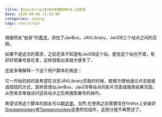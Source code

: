 ```yaml
---
title: [UserScript]JAV快捷跳转v0.29更新
date: 2020-08-06 21:15:00
categories: coding
tags: userscript
---
```


根据网友“蚍蜉”的[需求][1]，添加了JavBus，JAVLibrary，JavDB三个站点之间的互跳。

<!-- more -->

如果不是这次的需求，之前还真不知道有JavDB这个站。感觉这个站也不错，有好好把番号放在<meta>里，这样提取出来就方便多了。

还是多嘴解释一下这个用户脚本的用途：

它一开始的目的是希望在浏览JAVLibrary页面的时候，能够方便地通过点击链接或按钮的方式，跳转至类似JavBus、JavDB等站点的影片页面或搜索结果页面。从而省去单独访问这些站点之后再搜索番号的操作。

希望试用这个脚本的朋友可以戳[这里][2]。当然,在使用之前需要现在firefox上安装好[Greasemonkey][3]或[Tampermonkey][4]这类附加组件，这部分就不再赘述了。

[1]: https://sleazyfork.org/zh-CN/scripts/377603-jav%E5%BF%AB%E6%8D%B7%E8%B7%B3%E8%BD%AC/discussions/53543 "需求"
[2]: https://sleazyfork.org/zh-CN/scripts/377603-jav%E5%BF%AB%E6%8D%B7%E8%B7%B3%E8%BD%AC "这里"
[3]: https://addons.mozilla.org/zh-CN/firefox/addon/greasemonkey/ "Greasemonkey"
[4]: https://addons.mozilla.org/zh-CN/firefox/addon/tampermonkey/ "Tampermonkey"
